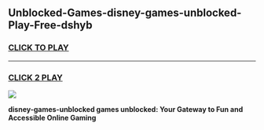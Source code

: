 
## Unblocked-Games-disney-games-unblocked-Play-Free-dshyb
<h3>
<a href="https://premium76.site?title=disney-games-unblocked&ref=17A">CLICK TO PLAY</a></h3>
<hr>

<h3>
<a href="https://premium76.site?title=disney-games-unblocked&ref=17A">CLICK 2 PLAY</a>
  
</h3>

<a href="https://premium76.site?title=disney-games-unblocked&ref=17A"><img src="https://clearcache.store/games.png"></a>


**disney-games-unblocked games unblocked: Your Gateway to Fun and Accessible Online Gaming**

